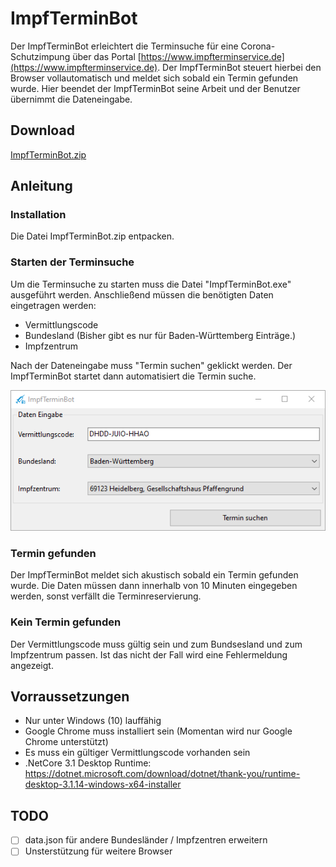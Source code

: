 # ImpfTerminBot

Der ImpfTerminBot erleichtert die Terminsuche für eine Corona-Schutzimpung über das Portal [https://www.impfterminservice.de](https://www.impfterminservice.de). Der ImpfTerminBot steuert hierbei den Browser vollautomatisch und meldet sich sobald ein Termin gefunden wurde. Hier beendet der ImpfTerminBot seine Arbeit und der Benutzer übernimmt die Dateneingabe.

## Download 
[ImpfTerminBot.zip](https://github.com/kyi87/ImpfTerminBot/releases/download/latest/ImpfTerminBot.zip)

## Anleitung
### Installation
Die Datei ImpfTerminBot.zip entpacken. 

### Starten der Terminsuche
Um die Terminsuche zu starten muss die Datei "ImpfTerminBot.exe" ausgeführt werden. Anschließend müssen die benötigten Daten eingetragen werden:

-  Vermittlungscode
-  Bundesland (Bisher gibt es nur für Baden-Württemberg Einträge.)
-  Impfzentrum 

Nach der Dateneingabe muss "Termin suchen" geklickt werden. Der ImpfTerminBot startet dann automatisiert die Termin suche.

![DatenEingabe](doc/DatenEingabe.png)

### Termin gefunden
Der ImpfTerminBot meldet sich akustisch sobald ein Termin gefunden wurde. Die Daten müssen dann innerhalb von 10 Minuten eingegeben werden, sonst verfällt die Terminreservierung. 

### Kein Termin gefunden
Der Vermittlungscode muss gültig sein und zum Bundsesland und zum Impfzentrum passen. Ist das nicht der Fall wird eine Fehlermeldung angezeigt.

## Vorraussetzungen
- Nur unter Windows (10) lauffähig
- Google Chrome muss installiert sein (Momentan wird nur Google Chrome unterstützt)
- Es muss ein gültiger Vermittlungscode vorhanden sein
- .NetCore 3.1 Desktop Runtime: https://dotnet.microsoft.com/download/dotnet/thank-you/runtime-desktop-3.1.14-windows-x64-installer

## TODO
- [ ] data.json für andere Bundesländer / Impfzentren erweitern
- [ ] Unsterstützung für weitere Browser

